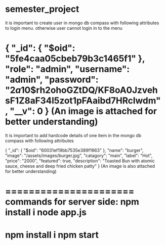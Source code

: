 # semester_project

it is important to create user in mongo db compass with following attributes to login menu. otherwise user cannot login in to the menu

{
    "_id": {
        "$oid": "5fe4caa05cbeb79b3c1465f1"
    },
    "role": "admin",
    "username": "admin",
    "password": "$2a$10$rh2ohoGZtDQ/KF8oA0JzvehsF1Z8aF34l5zot1pFAaibd7HRcIwdm",
    "__v": 0
}
(An image is attached for better understanding)
=====================================================================================================
It is important to add hardcode details of one item in the mongo db compass with following attributes

{
    "_id": {
        "$oid": "60031ef19bb7535e389f1663"
    },
    "name": "burger",
    "image": "/assets/images/burger.jpg",
    "catagory": "main",
    "label": "Hot",
    "price": "2000",
    "featured": true,
    "description": "Toasted Bun with atomic sauce, cheese and deep fried chicken patty"
}
(An image is also attached for better understanding)

======================
commands for server side:
npm install i
node app.js
======================
npm install i
npm start
======================
